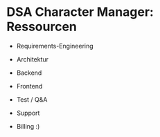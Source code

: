 # DSA Character Manager: Ressourcen

- Requirements-Engineering

- Architektur

- Backend

- Frontend

- Test / Q&A

- Support

- Billing :)
